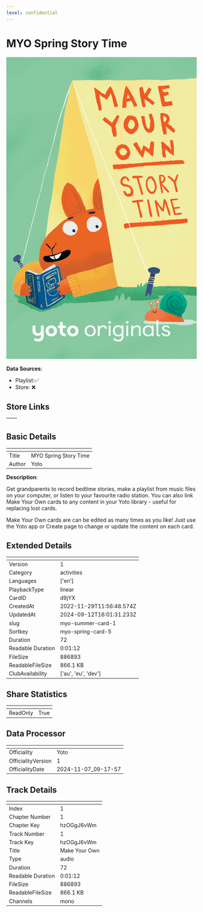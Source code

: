```yaml
---
level: confidential
---
```

# MYO Spring Story Time

![card_[d9jYX].png](../../img/cards/card_[d9jYX].png)

**Data Sources**: 

- Playlist:✅
- Store: ❌


## Store Links

| <!-- --> | <!-- --> |
| - | - |


## Basic Details

| <!-- --> | <!-- --> |
| - | - |
| Title | MYO Spring Story Time |
| Author | Yoto |

**Description**:

Get grandparents to record bedtime stories, make a playlist from music files on your computer, or listen to your favourite radio station. You can also link Make Your Own cards to any content in your Yoto library - useful for replacing lost cards.
 
 Make Your Own cards are can be edited as many times as you like! Just use the Yoto app or Create page to change or update the content on each card.


## Extended Details

| <!-- --> | <!-- --> |
| - | - |
| Version | 1 |
| Category | activities |
| Languages | ['en'] |
| PlaybackType | linear |
| CardID | d9jYX |
| CreatedAt | 2022-11-29T11:56:48.574Z |
| UpdatedAt | 2024-09-12T16:01:31.233Z |
| slug | myo-summer-card-1 |
| Sortkey | myo-spring-card-5 |
| Duration | 72 |
| Readable Duration | 0:01:12 |
| FileSize | 886893 |
| ReadableFileSize | 866.1 KB |
| ClubAvailability | ['au', 'eu', 'dev'] |


## Share Statistics

| <!-- --> | <!-- --> |
| - | - |
| ReadOnly | True |


## Data Processor

| <!-- --> | <!-- --> |
| - | - |
| Officiality | Yoto
| OfficialityVersion | 1
| OfficialityDate | 2024-11-07_09-17-57


## Track Details

| <!-- --> | <!-- --> |
| - | - |
| Index | 1 |
| Chapter Number | 1 |
| Chapter Key | hzOGgJ6vWm |
| Track Number | 1 |
| Track Key | hzOGgJ6vWm |
| Title | Make Your Own |
| Type | audio |
| Duration | 72 |
| Readable Duration | 0:01:12 |
| FileSize | 886893 |
| ReadableFileSize | 866.1 KB |
| Channels | mono |

